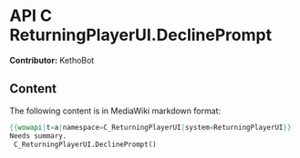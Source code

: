 # API C ReturningPlayerUI.DeclinePrompt

**Contributor:** KethoBot

## Content

The following content is in MediaWiki markdown format:

```mediawiki
{{wowapi|t=a|namespace=C_ReturningPlayerUI|system=ReturningPlayerUI}}
Needs summary.
 C_ReturningPlayerUI.DeclinePrompt()
```